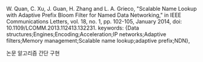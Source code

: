 W. Quan, C. Xu, J. Guan, H. Zhang and L. A. Grieco, "Scalable Name Lookup with Adaptive Prefix Bloom Filter for Named Data Networking," in IEEE Communications Letters, vol. 18, no. 1, pp. 102-105, January 2014, doi: 10.1109/LCOMM.2013.112413.132231.
keywords: {Data structures;Engines;Encoding;Acceleration;IP networks;Adaptive filters;Memory management;Scalable name lookup;adaptive prefix;NDN},

논문 알고리즘 간단 구현
